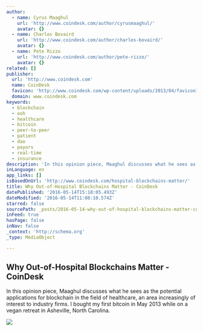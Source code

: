 ```yaml
---
author:
  - name: Cyrus Maaghul
    url: 'http://www.coindesk.com/author/cyrusmaaghul/'
    avatar: {}
  - name: Charles Bovaird
    url: 'http://www.coindesk.com/author/charles-bovaird/'
    avatar: {}
  - name: Pete Rizzo
    url: 'http://www.coindesk.com/author/pete-rizzo/'
    avatar: {}
related: []
publisher:
  url: 'http://www.coindesk.com'
  name: CoinDesk
  favicon: 'http://www.coindesk.com/wp-content/uploads/2013/04/favicon1.ico?ffe887'
  domain: www.coindesk.com
keywords:
  - blockchain
  - ooh
  - healthcare
  - bitcoin
  - peer-to-peer
  - patient
  - dao
  - payors
  - real-time
  - insurance
description: 'In this opinion piece, Maaghul discusses what he sees as the potential applications for blockchain in the field of healthcare, an area increasingly of interest to industry firms. I bought my first bitcoin in May 2013 while on a vegan retreat in Asheville, North Carolina.'
inLanguage: en
app_links: []
isBasedOnUrl: 'http://www.coindesk.com/hospital-blockchains-matter/'
title: Why Out-of-Hospital Blockchains Matter - CoinDesk
datePublished: '2016-05-14T15:18:05.493Z'
dateModified: '2016-05-14T11:08:10.574Z'
starred: false
sourcePath: _posts/2016-05-14-why-out-of-hospital-blockchains-matter-coindesk.md
inFeed: true
hasPage: false
inNav: false
_context: 'http://schema.org'
_type: MediaObject

---
```

<article style=""><h1>Why Out-of-Hospital Blockchains Matter - CoinDesk</h1><p>In this opinion piece, Maaghul discusses what he sees as the potential applications for blockchain in the field of healthcare, an area increasingly of interest to industry firms. I bought my first bitcoin in May 2013 while on a vegan retreat in Asheville, North Carolina.</p><img src="http://media.coindesk.com/2016/05/future-doctor-e1462987665482.jpg" /></article>
